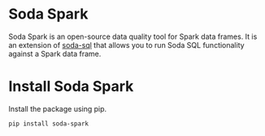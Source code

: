 # Soda Spark

Soda Spark is an open-source data quality tool for Spark data frames. It is an
extension of [soda-sql](https://github.com/sodadata/soda-sql) that allows
you to run Soda SQL functionality against a Spark data frame.

# Install Soda Spark

Install the package using pip.

``` sh
pip install soda-spark
```
